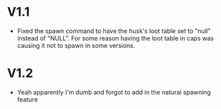 # V1.1
- Fixed the spawn command to have the husk's loot table set to "null" instead of "NULL". For some reason having the loot table in caps was causing it not to spawn in some versions.

# V1.2
- Yeah apparently I'm dumb and forgot to add in the natural spawning feature
